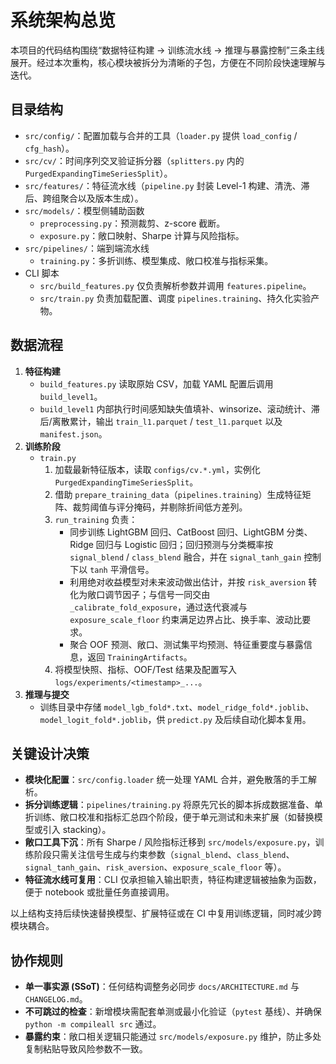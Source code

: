 # 系统架构总览

本项目的代码结构围绕“数据特征构建 → 训练流水线 → 推理与暴露控制”三条主线展开。经过本次重构，核心模块被拆分为清晰的子包，方便在不同阶段快速理解与迭代。

## 目录结构

- `src/config/`：配置加载与合并的工具（`loader.py` 提供 `load_config` / `cfg_hash`）。
- `src/cv/`：时间序列交叉验证拆分器（`splitters.py` 内的 `PurgedExpandingTimeSeriesSplit`）。
- `src/features/`：特征流水线（`pipeline.py` 封装 Level-1 构建、清洗、滞后、跨组聚合以及版本生成）。
- `src/models/`：模型侧辅助函数
  - `preprocessing.py`：预测裁剪、z-score 截断。
  - `exposure.py`：敞口映射、Sharpe 计算与风险指标。
- `src/pipelines/`：端到端流水线
  - `training.py`：多折训练、模型集成、敞口校准与指标采集。
- CLI 脚本
  - `src/build_features.py` 仅负责解析参数并调用 `features.pipeline`。
  - `src/train.py` 负责加载配置、调度 `pipelines.training`、持久化实验产物。

## 数据流程

1. **特征构建**
   - `build_features.py` 读取原始 CSV，加载 YAML 配置后调用 `build_level1`。
   - `build_level1` 内部执行时间感知缺失值填补、winsorize、滚动统计、滞后/离散累计，输出 `train_l1.parquet` / `test_l1.parquet` 以及 `manifest.json`。
2. **训练阶段**
   - `train.py`
     1. 加载最新特征版本，读取 `configs/cv.*.yml`，实例化 `PurgedExpandingTimeSeriesSplit`。
     2. 借助 `prepare_training_data`（`pipelines.training`）生成特征矩阵、裁剪阈值与评分掩码，并剔除折间低方差列。
     3. `run_training` 负责：
        - 同步训练 LightGBM 回归、CatBoost 回归、LightGBM 分类、Ridge 回归与 Logistic 回归；回归预测与分类概率按 `signal_blend` / `class_blend` 融合，并在 `signal_tanh_gain` 控制下以 `tanh` 平滑信号。
        - 利用绝对收益模型对未来波动做出估计，并按 `risk_aversion` 转化为敞口调节因子；与信号一同交由 `_calibrate_fold_exposure`，通过迭代衰减与 `exposure_scale_floor` 约束满足边界占比、换手率、波动比要求。
        - 聚合 OOF 预测、敞口、测试集平均预测、特征重要度与暴露信息，返回 `TrainingArtifacts`。
     4. 将模型快照、指标、OOF/Test 结果及配置写入 `logs/experiments/<timestamp>_...`。
3. **推理与提交**
   - 训练目录中存储 `model_lgb_fold*.txt`、`model_ridge_fold*.joblib`、`model_logit_fold*.joblib`，供 `predict.py` 及后续自动化脚本复用。

## 关键设计决策

- **模块化配置**：`src/config.loader` 统一处理 YAML 合并，避免散落的手工解析。
- **拆分训练逻辑**：`pipelines/training.py` 将原先冗长的脚本拆成数据准备、单折训练、敞口校准和指标汇总四个阶段，便于单元测试和未来扩展（如替换模型或引入 stacking）。
- **敞口工具下沉**：所有 Sharpe / 风险指标迁移到 `src/models/exposure.py`，训练阶段只需关注信号生成与约束参数（`signal_blend`、`class_blend`、`signal_tanh_gain`、`risk_aversion`、`exposure_scale_floor` 等）。
- **特征流水线可复用**：CLI 仅承担输入输出职责，特征构建逻辑被抽象为函数，便于 notebook 或批量任务直接调用。

以上结构支持后续快速替换模型、扩展特征或在 CI 中复用训练逻辑，同时减少跨模块耦合。

## 协作规则
- **单一事实源 (SSoT)**：任何结构调整务必同步 `docs/ARCHITECTURE.md` 与 `CHANGELOG.md`。
- **不可跳过的检查**：新增模块需配套单测或最小化验证（`pytest` 基线）、并确保 `python -m compileall src` 通过。
- **暴露约束**：敞口相关逻辑只能通过 `src/models/exposure.py` 维护，防止多处复制粘贴导致风险参数不一致。
